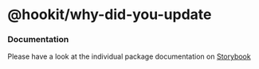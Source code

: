 # @hookit/why-did-you-update

### Documentation

Please have a look at the individual package documentation on [Storybook](https://hookit-storybook.vercel.app/)
